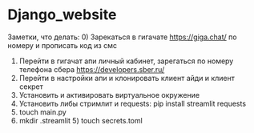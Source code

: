 # Django_website

Заметки, что делать:
0) Зарекаться в гигачате https://giga.chat/ по номеру и прописать код из смс
1) Перейти в гигачат апи личный кабинет, зарегаться по номеру телефона сбера https://developers.sber.ru/
2) Перейти в настройки апи и клонировать клиент айди и клиент секрет
1) Установить и активировать виртуальное окружение
2) Установить либы стримлит и requests:
    pip install streamlit requests
3) touch main.py
4) mkdir .streamlit
   5) touch secrets.toml